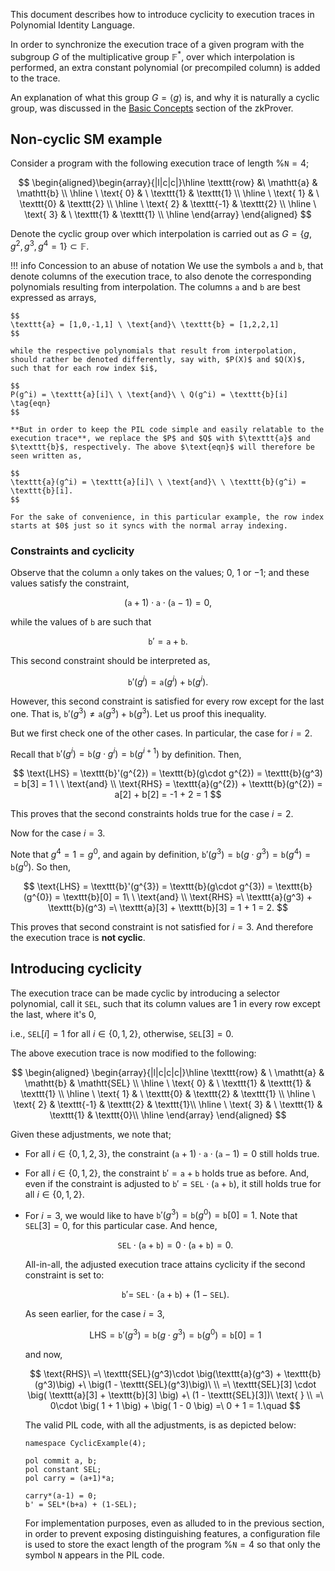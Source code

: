 This document describes how to introduce cyclicity to execution traces in Polynomial Identity Language.

In order to synchronize the execution trace of a given program with the subgroup $G$ of the multiplicative group $\mathbb{F}^*$, over which interpolation is performed, an extra constant polynomial (or precompiled column) is added to the trace. 

An explanation of what this group $G = \langle g \rangle$ is, and why it is naturally a cyclic group, was discussed in the [Basic Concepts](../../concepts/mfibonacci/mfibonacci-example.md) section of the zkProver.

## Non-cyclic SM example

Consider a program with the following execution trace of length $\%\texttt{N} = 4$;

$$
\begin{aligned}\begin{array}{|l|c|c|}\hline 
\texttt{row} &\ \mathtt{a} & \mathtt{b} \\ \hline 
\ \text{ 0} & \ \texttt{1} & \texttt{1} \\ \hline
\ \text{ 1} & \ \texttt{0} & \texttt{2} \\ \hline
\ \text{ 2} & \texttt{-1} & \texttt{2} \\ \hline
\ \text{ 3} & \ \texttt{1} & \texttt{1} \\ \hline
\end{array}
\end{aligned}
$$

Denote the cyclic group over which interpolation is carried out as $G = \{ g, g^2, g^3, g^4 = 1 \} \subset \mathbb{F}$.

!!! info Concession to an abuse of notation
    We use the symbols $\texttt{a}$ and $\texttt{b}$, that denote columns of the execution trace, to also denote the corresponding polynomials resulting from interpolation. The columns $\texttt{a}$ and $\texttt{b}$ are best expressed as arrays,

    $$
    \texttt{a} = [1,0,-1,1] \ \text{and}\ \texttt{b} = [1,2,2,1]
    $$

    while the respective polynomials that result from interpolation, should rather be denoted differently, say with, $P(X)$ and $Q(X)$, such that for each row index $i$,

    $$
    P(g^i) = \texttt{a}[i]\ \ \text{and}\ \ Q(g^i) = \texttt{b}[i] \tag{eqn}
    $$

    **But in order to keep the PIL code simple and easily relatable to the execution trace**, we replace the $P$ and $Q$ with $\texttt{a}$ and $\texttt{b}$, respectively. The above $\text{eqn}$ will therefore be seen written as,

    $$
    \texttt{a}(g^i) = \texttt{a}[i]\ \ \text{and}\ \ \texttt{b}(g^i) = \texttt{b}[i].
    $$

    For the sake of convenience, in this particular example, the row index starts at $0$ just so it syncs with the normal array indexing.

### Constraints and cyclicity

Observe that the column $\mathtt{a}$ only takes on the values; $0$, $1$ or $−1$; and these values satisfy the constraint,

$$
(\mathtt{a} + 1)\cdot\mathtt{a}\cdot(\mathtt{a} - 1) = 0,
$$

while the values of $\texttt{b}$ are such that

$$
\texttt{b}' = \texttt{a} + \texttt{b}.
$$

This second constraint should be interpreted as,

$$
\texttt{b}'(g^{i}) = \texttt{a}(g^i) + \texttt{b}(g^i).
$$

However, this second constraint is satisfied for every row except for the last one. That is, $\texttt{b}'(g^{3}) \not= \texttt{a}(g^3) + \texttt{b}(g^3)$. Let us proof this inequality.

But we first check one of the other cases. In particular, the case for $i = 2$. 

Recall that  $\texttt{b}'(g^{i}) = \texttt{b}(g\cdot g^{i}) = \texttt{b}(g^{i+1})$ by definition. Then,

$$
\text{LHS} = \texttt{b}'(g^{2}) = \texttt{b}(g\cdot g^{2}) = \texttt{b}(g^3) = b[3] = 1 \ \ \text{and} \\
\text{RHS} = \texttt{a}(g^{2}) + \texttt{b}(g^{2}) = a[2] + b[2] = -1 + 2 = 1
$$

This proves that the second constraints holds true for the case $i = 2$. 

Now for the case $i = 3$.

Note that $g^{4} = 1 = g^0$, and again by definition, $\texttt{b}'(g^{3}) = \texttt{b}(g\cdot g^{3}) = \texttt{b}(g^{4}) = \texttt{b}(g^{0})$. So then,

$$
\text{LHS} = \texttt{b}'(g^{3}) = \texttt{b}(g\cdot g^{3}) = \texttt{b}(g^{0}) = \texttt{b}[0] = 1\ \ \text{and} \\
\text{RHS} =\ \texttt{a}(g^3) + \texttt{b}(g^3) =\ \texttt{a}[3] + \texttt{b}[3] = 1 + 1 = 2.
$$

This proves that second constraint is not satisfied for $i = 3$. And therefore the execution trace is **not cyclic**.

## Introducing cyclicity

The execution trace can be made cyclic by introducing a selector polynomial, call it $\texttt{SEL}$, such that its column values are $1$ in every row  except the last, where it's $0$,

i.e., $\texttt{SEL}[i] = 1$ for all $i \in \{ 0, 1, 2 \}$, otherwise, $\texttt{SEL}[3] = 0$.

The above execution trace is now modified to the following:

$$
\begin{aligned}
\begin{array}{|l|c|c|c|}\hline 
\texttt{row} & \ \mathtt{a} & \mathtt{b} & \mathtt{SEL} \\ \hline 
\ \text{ 0} & \ \texttt{1} & \texttt{1} & \texttt{1} \\ \hline
\ \text{ 1} & \ \texttt{0} & \texttt{2} & \texttt{1} \\ \hline
\ \text{ 2} & \texttt{-1} & \texttt{2} & \texttt{1}\\ \hline
\ \text{ 3} & \ \texttt{1} & \texttt{1} & \texttt{0}\\ \hline
\end{array}
\end{aligned}
$$

Given these adjustments, we note that;

- For all $i \in \{ 0, 1, 2, 3 \}$, the constraint $(\mathtt{a} + 1)\cdot\mathtt{a}\cdot(\mathtt{a} - 1) = 0$ still holds true.

- For all $i \in \{ 0, 1, 2 \}$, the constraint  $\texttt{b}' = \texttt{a} + \texttt{b}$  holds true as before. And, even if the constraint is adjusted to $\texttt{b}' = \texttt{SEL} \cdot (\texttt{a} + \texttt{b})$, it still holds true for all $i \in \{ 0, 1, 2 \}$.

- For $i = 3$, we would like to have  $\texttt{b}'(g^3) = \texttt{b}(g^0) = \texttt{b}[0] = 1$. Note that $\texttt{SEL}[3] = 0$, for this particular case. And hence,

    $$
    \texttt{SEL} \cdot (\texttt{a} + \texttt{b}) = 0 \cdot  (\texttt{a} + \texttt{b}) = 0.
    $$

    All-in-all, the adjusted execution trace attains cyclicity if the second constraint is set to:

    $$
    \texttt{b}' =\ \texttt{SEL} \cdot (\texttt{a} + \texttt{b})\ +\ (1 - \texttt{SEL}).
    $$

    As seen earlier, for the case $i = 3$,

    $$
    \text{LHS} = \texttt{b}'(g^{3}) = \texttt{b}(g\cdot g^{3}) = \texttt{b}(g^{0}) = \texttt{b}[0] = 1
    $$

    and now,

    $$
    \text{RHS}\ =\ \texttt{SEL}(g^3)\cdot \big(\texttt{a}(g^3) + \texttt{b}(g^3)\big) +\ \big(1 - \texttt{SEL}(g^3)\big)\ \\
    =\ \texttt{SEL}[3] \cdot \big( \texttt{a}[3] + \texttt{b}[3] \big) +\ (1 - \texttt{SEL}[3])\ \text{ } \\
    =\ 0\cdot \big( 1 + 1 \big) + \big( 1 - 0 \big) =\ 0 + 1 = 1.\quad
    $$

    The valid PIL code, with all the adjustments, is as depicted below:

    ```
    namespace CyclicExample(4);

    pol commit a, b;
    pol constant SEL;
    pol carry = (a+1)*a;
    
    carry*(a-1) = 0;
    b' = SEL*(b+a) + (1-SEL);
    ```

    For implementation purposes, even as alluded to in the previous section, in order to prevent exposing distinguishing features, a configuration file is used to store the exact length of the program $\%\texttt{N} = 4$ so that only the symbol $\texttt{N}$ appears in the PIL code. 

